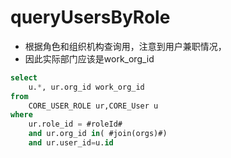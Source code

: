 queryUsersByRole
===
* 根据角色和组织机构查询用，注意到用户兼职情况，
* 因此实际部门应该是work_org_id

```sql
select 
    u.*, ur.org_id work_org_id 
from 
    CORE_USER_ROLE ur,CORE_User u 
where 
    ur.role_id = #roleId# 
    and ur.org_id in( #join(orgs)#) 
    and ur.user_id=u.id
```

